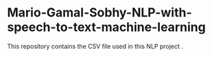 # Mario-Gamal-Sobhy-NLP-with-speech-to-text-machine-learning
This repository contains the CSV file used in this NLP project .
